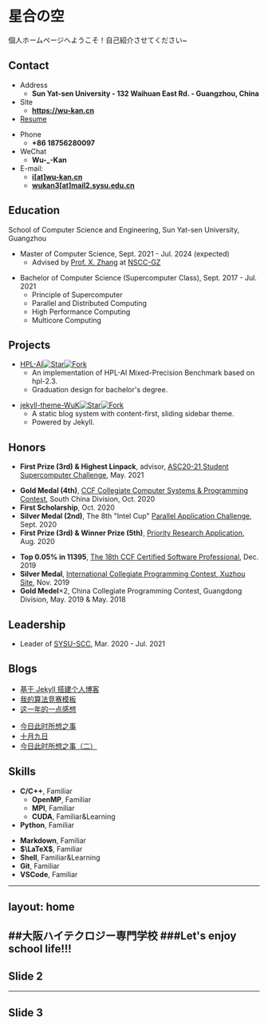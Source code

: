 # 星合の空

個人ホームページへようこそ！自己紹介させてください\~
<!-- .slide -->

## Contact

- Address
  - **Sun Yat-sen University - 132 Waihuan East Rd. - Guangzhou, China**
- Site
  - **<https://wu-kan.cn>**
- [Resume](https://wu-kan.github.io/resume/resume.pdf)

<!-- .slide vertical=true -->

- Phone
  - **+86 18756280097**
- WeChat
  - **Wu-\_-Kan**
- E-mail:
  - **[i[at]wu-kan.cn](mailto:i@wu-kan.cn)**
  - **[wukan3[at]mail2.sysu.edu.cn](mailto:wukan3@mail2.sysu.edu.cn)**

<!-- .slide -->

## Education

<!-- .slide vertical=true -->

School of Computer Science and Engineering, Sun Yat-sen University, Guangzhou

- Master of Computer Science, Sept. 2021 - Jul. 2024 (expected)
  - Advised by [Prof. X. Zhang](https://xianweiz.github.io/) at [NSCC-GZ](http://www.nscc-gz.cn/index.html)

<!-- .slide vertical=true -->

- Bachelor of Computer Science (Supercomputer Class), Sept. 2017 - Jul. 2021
  - Principle of Supercomputer
  - Parallel and Distributed Computing
  - High Performance Computing
  - Multicore Computing

<!-- .slide -->

## Projects

<!-- .slide vertical=true -->

- [HPL-AI](https://wu-kan.cn/_posts/2021-03-14-HPL-AI/)[![Star](https://img.shields.io/github/stars/wu-kan/HPL-AI.svg)](https://github.com/wu-kan/HPL-AI)[![Fork](https://img.shields.io/github/forks/wu-kan/HPL-AI.svg)](https://github.com/wu-kan/HPL-AI/fork)
  - An implementation of HPL-AI Mixed-Precision Benchmark based on hpl-2.3.
  - Graduation design for bachelor's degree.

<!-- .slide vertical=true -->

- [jekyll-theme-WuK](https://jekyll-theme-WuK.wu-kan.cn/)[![Star](https://img.shields.io/github/stars/wu-kan/wu-kan.github.io.svg)](https://github.com/wu-kan/wu-kan.github.io)[![Fork](https://img.shields.io/github/forks/wu-kan/wu-kan.github.io.svg)](https://github.com/wu-kan/wu-kan.github.io/fork)
  - A static blog system with content-first, sliding sidebar theme.
  - Powered by Jekyll.

<!-- .slide -->

## Honors

- **First Prize (3rd) & Highest Linpack**, advisor, [ASC20-21 Student Supercomputer Challenge](https://wu-kan.cn/_posts/2021-05-17-%E6%88%91%E7%9A%84ASC%E5%86%B3%E8%B5%9B%E5%A4%8D%E7%9B%98-%E5%86%92%E9%99%A9-%E5%A4%B1%E8%AF%AF%E4%B8%8E%E7%BF%BB%E8%BD%A6/), May. 2021

<!-- .slide vertical=true -->

- **Gold Medal (4th)**, [CCF Collegiate Computer Systems & Programming Contest](https://wu-kan.cn/_posts/2020-10-17-2020-CCF-CCSP%E7%AB%9E%E8%B5%9B-%E5%90%AB%E5%88%86%E8%B5%9B%E5%8C%BA%E7%AB%9E%E8%B5%9B/), South China Division, Oct. 2020
- **First Scholarship**, Oct. 2020
- **Silver Medal (2nd)**, The 8th "Intel Cup" [Parallel Application Challenge](http://sdcs.sysu.edu.cn/content/5501), Sept. 2020
- **First Prize (3rd) & Winner Prize (5th)**, [Priority Research Application](https://cas-pra.sugon.com/webnews/detail/205), Aug. 2020

<!-- .slide vertical=true -->

- **Top 0.05% in 11395**, [The 18th CCF Certified Software Professional](https://wu-kan.cn/_posts/2019-12-16-%E7%AC%AC%E5%8D%81%E5%85%AB%E6%AC%A1CCF%E8%AE%A1%E7%AE%97%E6%9C%BA%E8%BD%AF%E4%BB%B6%E8%83%BD%E5%8A%9B%E8%AE%A4%E8%AF%81/), Dec. 2019
- **Silver Medal**, [International Collegiate Programming Contest, Xuzhou Site](https://wu-kan.cn/_posts/2019-11-04-%E5%86%8D%E8%A7%81-%E7%AE%97%E6%B3%95%E7%AB%9E%E8%B5%9B/), Nov. 2019
- **Gold Medel**$\times 2$, China Collegiate Programming Contest, Guangdong Division, May. 2019 & May. 2018

<!-- .slide -->

## Leadership

- Leader of [SYSU-SCC](https://github.com/SYSU-SCC), Mar. 2020 - Jul. 2021

<!-- .slide -->

## Blogs

- [基于 Jekyll 搭建个人博客](https://wu-kan.cn/_posts/2019-01-18-%E5%9F%BA%E4%BA%8EJekyll%E6%90%AD%E5%BB%BA%E4%B8%AA%E4%BA%BA%E5%8D%9A%E5%AE%A2/)
- [我的算法竞赛模板](https://wu-kan.cn/_posts/2019-02-04-%E6%88%91%E7%9A%84%E7%AE%97%E6%B3%95%E7%AB%9E%E8%B5%9B%E6%A8%A1%E6%9D%BF/)
- [这一年的一点感想](https://wu-kan.cn/_posts/2019-07-18-%E8%BF%99%E4%B8%80%E5%B9%B4%E7%9A%84%E4%B8%80%E7%82%B9%E6%84%9F%E6%83%B3/)

<!-- .slide vertical=true -->

- [今日此时所想之事](https://wu-kan.cn/_posts/2020-01-24-%E4%BB%8A%E6%97%A5%E6%AD%A4%E6%97%B6%E6%89%80%E6%83%B3%E4%B9%8B%E4%BA%8B/)
- [十月九日](http://wu-kan.cn/_posts/2020-10-09-%E5%8D%81%E6%9C%88%E4%B9%9D%E6%97%A5/)
- [今日此时所想之事（二）](https://wu-kan.cn/_posts/2021-02-11-%E4%BB%8A%E6%97%A5%E6%AD%A4%E6%97%B6%E6%89%80%E6%83%B3%E4%B9%8B%E4%BA%8B-%E4%BA%8C/)

<!-- .slide -->

## Skills

<!-- .slide vertical=true -->

- **C/C++**, Familiar
  - **OpenMP**, Familiar
  - **MPI**, Familiar
  - **CUDA**, Familiar&Learning
- **Python**, Familiar

<!-- .slide vertical=true -->

- **Markdown**, Familiar
- **$\LaTeX$**, Familiar
- **Shell**, Familiar&Learning
- **Git**, Familiar
- **VSCode**, Familiar

---
layout: home
---
##大阪ハイテクロジー専門学校
###Let's enjoy school life!!!
---
## Slide 2
---
## Slide 3
